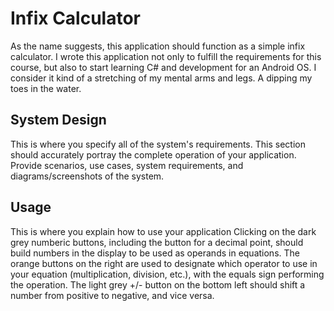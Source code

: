 # Infix Calculator

As the name suggests, this application should function as a simple infix calculator. I wrote this application not only to fulfill the requirements for this course, but also to start learning C# and development for an Android OS. I consider it kind of a stretching of my mental arms and legs. A dipping my toes in the water.



## System Design 

This is where you specify all of the system's requirements.  This section should accurately portray the complete operation of your application.  Provide scenarios, use cases, system requirements, and diagrams/screenshots of the system.



## Usage

This is where you explain how to use your application
Clicking on the dark grey numberic buttons, including the button for a decimal point, should build numbers in the display to be used as operands in equations. The orange buttons on the right are used to designate which operator to use in your equation (multiplication, division, etc.), with the equals sign performing the operation. The light grey +/- button on the bottom left should shift a number from positive to negative, and vice versa. 